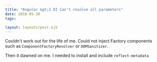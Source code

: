 ```yaml
---
title: "Angular &gt;2 DI Can't resolve all parameters"
date: 2018-05-30
tags:

layout: layouts/post.njk
---
```

Couldn't work out for the life of me. Could not inject Factory components such as `ComponentFactoryResolver` or `DOMSanitizer`.

Then it dawned on me. I needed to install and include `reflect-metadata`
